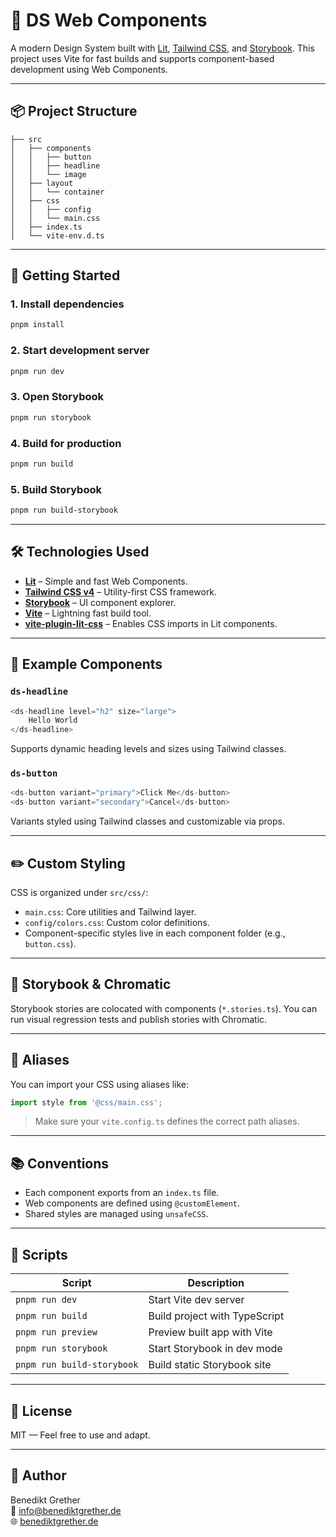 # 🧩 DS Web Components

A modern Design System built with [Lit](https://lit.dev/), [Tailwind CSS](https://tailwindcss.com/), and [Storybook](https://storybook.js.org/). This project uses Vite for fast builds and supports component-based development using Web Components.

---

## 📦 Project Structure

```
├── src
│   ├── components
│   │   ├── button
│   │   ├── headline
│   │   └── image
│   ├── layout
│   │   └── container
│   ├── css
│   │   ├── config
│   │   └── main.css
│   ├── index.ts
│   └── vite-env.d.ts
```

---

## 🚀 Getting Started

### 1. Install dependencies

```bash
pnpm install
```

### 2. Start development server

```bash
pnpm run dev
```

### 3. Open Storybook

```bash
pnpm run storybook
```

### 4. Build for production

```bash
pnpm run build
```

### 5. Build Storybook

```bash
pnpm run build-storybook
```

---

## 🛠️ Technologies Used

-   **[Lit](https://lit.dev/)** – Simple and fast Web Components.
-   **[Tailwind CSS v4](https://tailwindcss.com/)** – Utility-first CSS framework.
-   **[Storybook](https://storybook.js.org/)** – UI component explorer.
-   **[Vite](https://vitejs.dev/)** – Lightning fast build tool.
-   **[vite-plugin-lit-css](https://www.npmjs.com/package/vite-plugin-lit-css)** – Enables CSS imports in Lit components.

---

## 🧱 Example Components

### `ds-headline`

```ts
<ds-headline level="h2" size="large">
    Hello World
</ds-headline>
```

Supports dynamic heading levels and sizes using Tailwind classes.

### `ds-button`

```ts
<ds-button variant="primary">Click Me</ds-button>
<ds-button variant="secondary">Cancel</ds-button>
```

Variants styled using Tailwind classes and customizable via props.

---

## ✏️ Custom Styling

CSS is organized under `src/css/`:

-   `main.css`: Core utilities and Tailwind layer.
-   `config/colors.css`: Custom color definitions.
-   Component-specific styles live in each component folder (e.g., `button.css`).

---

## 🧪 Storybook & Chromatic

Storybook stories are colocated with components (`*.stories.ts`). You can run visual regression tests and publish stories with Chromatic.

---

## 📁 Aliases

You can import your CSS using aliases like:

```ts
import style from '@css/main.css';
```

> Make sure your `vite.config.ts` defines the correct path aliases.

---

## 📚 Conventions

-   Each component exports from an `index.ts` file.
-   Web components are defined using `@customElement`.
-   Shared styles are managed using `unsafeCSS`.

---

## 🔧 Scripts

| Script                     | Description                   |
| -------------------------- | ----------------------------- |
| `pnpm run dev`             | Start Vite dev server         |
| `pnpm run build`           | Build project with TypeScript |
| `pnpm run preview`         | Preview built app with Vite   |
| `pnpm run storybook`       | Start Storybook in dev mode   |
| `pnpm run build-storybook` | Build static Storybook site   |

---

## 📄 License

MIT — Feel free to use and adapt.

---

## 👤 Author

Benedikt Grether  
📧 [info@benediktgrether.de](mailto:info@benediktgrether.de)  
🌐 [benediktgrether.de](https://www.benediktgrether.de)

